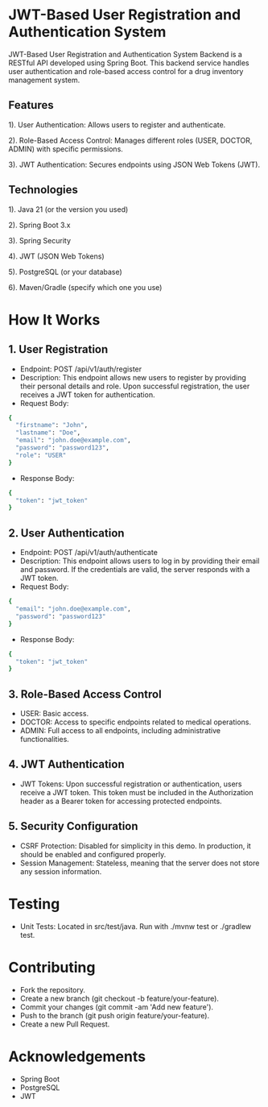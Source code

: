# JWT-Based User Registration and Authentication System


JWT-Based User Registration and Authentication System Backend is a RESTful API developed using Spring Boot. This backend service handles user authentication and role-based access control for a drug inventory management system.

## Features

1). User Authentication: Allows users to register and authenticate.

2). Role-Based Access Control: Manages different roles (USER, DOCTOR, ADMIN) with specific permissions.

3). JWT Authentication: Secures endpoints using JSON Web Tokens (JWT).


## Technologies

1). Java 21 (or the version you used)

2). Spring Boot 3.x

3). Spring Security

4). JWT (JSON Web Tokens)

5). PostgreSQL (or your database)

6). Maven/Gradle (specify which one you use)

# How It Works

## 1. User Registration

* Endpoint: POST /api/v1/auth/register
* Description: This endpoint allows new users to register by providing their personal details and role. Upon successful registration, the user receives a JWT token for authentication.
* Request Body:
```bash
{
  "firstname": "John",
  "lastname": "Doe",
  "email": "john.doe@example.com",
  "password": "password123",
  "role": "USER"
}
```
* Response Body:
```bash
{
  "token": "jwt_token"
}

```

## 2. User Authentication

* Endpoint: POST /api/v1/auth/authenticate
* Description: This endpoint allows users to log in by providing their email and password. If the credentials are valid, the server responds with a JWT token.
* Request Body:
```bash
{
  "email": "john.doe@example.com",
  "password": "password123"
}

```
* Response Body:
```bash
{
  "token": "jwt_token"
}

```
## 3. Role-Based Access Control

* USER: Basic access.
* DOCTOR: Access to specific endpoints related to medical operations.
* ADMIN: Full access to all endpoints, including administrative functionalities.


## 4. JWT Authentication

* JWT Tokens: Upon successful registration or authentication, users receive a JWT token. This token must be included in the Authorization header as a Bearer token for accessing protected endpoints.
## 5. Security Configuration

* CSRF Protection: Disabled for simplicity in this demo. In production, it should be enabled and configured properly.
* Session Management: Stateless, meaning that the server does not store any session information.


# Testing

* Unit Tests: Located in src/test/java. Run with ./mvnw test or ./gradlew test.


# Contributing
* Fork the repository.
* Create a new branch (git checkout -b feature/your-feature).
* Commit your changes (git commit -am 'Add new feature').
* Push to the branch (git push origin feature/your-feature).
* Create a new Pull Request.

# Acknowledgements
* Spring Boot
* PostgreSQL
* JWT
